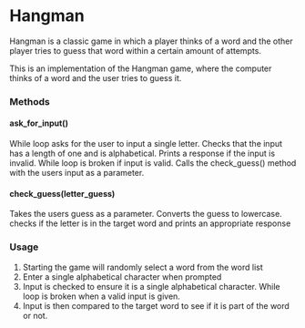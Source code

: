 # Hangman
Hangman is a classic game in which a player thinks of a word and the other player tries to guess that word within a certain amount of attempts.

This is an implementation of the Hangman game, where the computer thinks of a word and the user tries to guess it. 

### Methods

#### ask_for_input()
While loop asks for the user to input a single letter.
Checks that the input has a length of one and is alphabetical.
Prints a response if the input is invalid.
While loop is broken if input is valid.
Calls the check_guess() method with the users input as a parameter.

#### check_guess(letter_guess)
Takes the users guess as a parameter.
Converts the guess to lowercase.
checks if the letter is in the target word and prints an appropriate response

### Usage
1. Starting the game will randomly select a word from the word list
2. Enter a single alphabetical character when prompted
3. Input is checked to ensure it is a single alphabetical character. While loop is broken when a valid input is given.
4. Input is then compared to the target word to see if it is part of the word or not.
